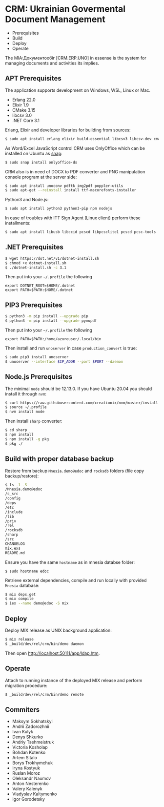 CRM: Ukrainian Govermental Document Management
==============================================

* Prerequisites
* Build
* Deploy
* Operate

The МІА:Документообіг [CRM.ERP.UNO] in essense is
the system for managing documents and activities its implies.

APT Prerequisites
-----------------

The application supports development on Windows, WSL, Linux or Mac.

* Erlang 22.0
* Elixir 1.9
* CMake 3.15
* libcsv 3.0
* .NET Core 3.1

Erlang, Elixir and developer libraries for building from sources:

```sh
$ sudo apt install erlang elixir build-essential libcsv3 libcsv-dev cmake
```

As Word/Excel JavaScript control CRM uses OnlyOffice
which can be installed on Ubuntu as [snap](https://github.com/ONLYOFFICE/snap-documentserver):

```sh
$ sudo snap install onlyoffice-ds
```

CRM also is in need of DOCX to PDF converter and PNG
manipulation console program at the server side:

```sh
$ sudo apt install unoconv pdftk img2pdf poppler-utils
$ sudo apt-get --reinstall install ttf-mscorefonts-installer
```

Python3 and Node.js:

```sh
$ sudo apt install python3 python3-pip npm nodejs
```

In case of troubles with ITT Sign Agent (Linux client) perform these installments:

```sh
$ sudo apt install libusb libccid pcscd libpcsclite1 pcscd pcsc-tools
```

.NET Prerequisites
------------------

```sh
$ wget https://dot.net/v1/dotnet-install.sh
$ chmod +x dotnet-install.sh
$ ./dotnet-install.sh -c 3.1
```

Then put into your `~/.profile` the following

```
export DOTNET_ROOT=$HOME/.dotnet
export PATH=$PATH:$HOME/.dotnet
```

PIP3 Prerequisites
------------------

```sh
$ python3 -m pip install --upgrade pip
$ python3 -m pip install --upgrade pymupdf
```

Then put into your `~/.profile` the following

```
export PATH=$PATH:/home/azureuser/.local/bin
```

Then install and run `unoserver` in case `production_convert` is true:

```sh
$ sudo pip3 install unoserver
$ unoserver --interface $IP_ADDR --port $PORT --daemon
```

Node.js Prerequisites
---------------------

The minimal `node` should be 12.13.0.
If you have Ubuntu 20.04 you should install it through `nvm`:

```sh
$ curl https://raw.githubusercontent.com/creationix/nvm/master/install.sh | bash
$ source ~/.profile
$ nvm install node
```

Then install `sharp` converter:

```sh
$ cd sharp
$ npm install
$ npm install -g pkg
$ pkg ./
```

Build with proper database backup
---------------------------------

Restore from backup `Mnesia.demo@edoc` and `rocksdb` folders (file copy backup/restore):

```sh
$ ls -1 -S
/Mnesia.demo@edoc
/c_src
/config
/deps
/etc
/include
/lib
/priv
/rel
/rocksdb
/sharp
/src
CHANGELOG
mix.exs
README.md
```

Ensure you have the same `hostname` as in mnesia databse folder:

```
$ sudo hostname edoc
```

Retrieve external dependencies, compile and run locally with provided `Mnesia` database:

```sh
$ mix deps.get
$ mix compile
$ iex --name demo@edoc -S mix
```

Deploy
------

Deploy MIX release as UNIX background application:

```sh
$ mix release
$ _build/dev/rel/crm/bin/demo daemon
```

Then open <a href="http://localhost:50111/app/ldap.htm">http://localhost:50111/app/ldap.htm</a>.

Operate
-------

Attach to running instance of the deployed MIX release and perform migration procedure:

```sh
$ _build/dev/rel/crm/bin/demo remote
```

Commiters
---------

* Maksym Sokhatskyi
* Andrii Zadorozhnii
* Ivan Kulyk
* Denys Shkurko
* Andriy Tsehmeistruk
* Victoria Kosholap
* Bohdan Kotenko
* Artem Sitalo
* Borys Trokhymchuk
* Iryna Kostyuk
* Ruslan Moroz
* Oleksandr Naumov
* Anton Nesterenko
* Valery Kalenyk
* Vladyslav Kaltymenko
* Igor Gorodetsky

